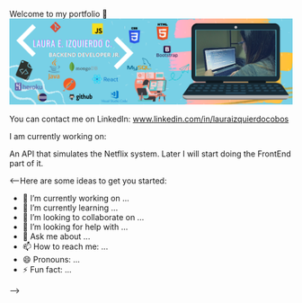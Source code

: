 Welcome to my portfolio 👋
![Laura Izquierdo](/images/LauraIzquierdo.png)

You can contact me on LinkedIn: www.linkedin.com/in/lauraizquierdocobos

I am currently working on:

An API that simulates the Netflix system. Later I will start doing the FrontEnd part of it.


<--Here are some ideas to get you started:

- 🔭 I’m currently working on ...
- 🌱 I’m currently learning ...
- 👯 I’m looking to collaborate on ...
- 🤔 I’m looking for help with ...
- 💬 Ask me about ...
- 📫 How to reach me: ...
- 😄 Pronouns: ...
- ⚡ Fun fact: ...

-->
